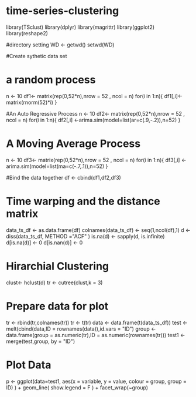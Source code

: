 # time-series-clustering

library(TSclust)
library(dplyr)
library(magrittr)
library(ggplot2)
library(reshape2)


#directory setting
WD <- getwd()
setwd(WD)

#Create sythetic data set

# a random process
n <- 10
df1<- matrix(rep(0,52*n),nrow = 52 , ncol = n)
for(i in 1:n){
  df1[,i]<- matrix(rnorm(52)*i)
}

#An Auto Regressive Process
n <- 10
df2<- matrix(rep(0,52*n),nrow = 52 , ncol = n)
for(i in 1:n){
  df2[,i] <-arima.sim(model=list(ar=c(.9,-.2)),n=52)
}

# A Moving Average Process
n <- 10
df3<- matrix(rep(0,52*n),nrow = 52 , ncol = n)
for(i in 1:n){
  df3[,i] <-arima.sim(model=list(ma=c(-.7,.1)),n=52)
}

#Bind the data together 
df <- cbind(df1,df2,df3)


# Time warping and the distance matrix
data_ts_df <- as.data.frame(df)
colnames(data_ts_df) <- seq(1,ncol(df),1)
d <- diss(data_ts_df, METHOD ="ACF" )
is.na(d) <- sapply(d, is.infinite)
d[is.na(d)] <- 0
d[is.nan(d)] <- 0

# Hirarchial Clustering
clust<- hclust(d)
tr <- cutree(clust,k = 3)


# Prepare data for plot
tr <- rbind(tr,colnames(tr))
tr <- t(tr)
data <- data.frame(t(data_ts_df))
test <- melt(cbind(data,ID = rownames(data)),id.vars = "ID")
group <- data.frame(group = as.numeric(tr),ID =  as.numeric(rownames(tr)))
test1 <- merge(test,group, by = "ID")

# Plot Data
p <- ggplot(data=test1, aes(x = variable, y = value, colour = group, group = ID) ) +
  geom_line( show.legend = F ) + facet_wrap(~group)
  
